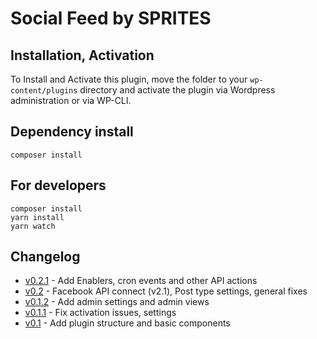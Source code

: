 # Social Feed by SPRITES

## Installation, Activation
To Install and Activate this plugin, move the folder to your `wp-content/plugins` directory and activate the plugin via Wordpress administration or via WP-CLI.

## Dependency install
```
composer install
```

## For developers
```
composer install
yarn install
yarn watch
```

## Changelog
- [v0.2.1](#) - Add Enablers, cron events and other API actions
- [v0.2](#) - Facebook API connect (v2.1), Post type settings, general fixes
- [v0.1.2](#) - Add admin settings and admin views
- [v0.1.1](#) - Fix activation issues, settings
- [v0.1](#) - Add plugin structure and basic components